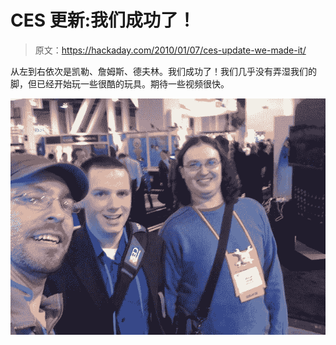 # CES 更新:我们成功了！

> 原文：<https://hackaday.com/2010/01/07/ces-update-we-made-it/>

从左到右依次是凯勒、詹姆斯、德夫林。我们成功了！我们几乎没有弄湿我们的脚，但已经开始玩一些很酷的玩具。期待一些视频很快。

![](img/d86fdbb169ddb8a0e2d8435a4f21139b.png)